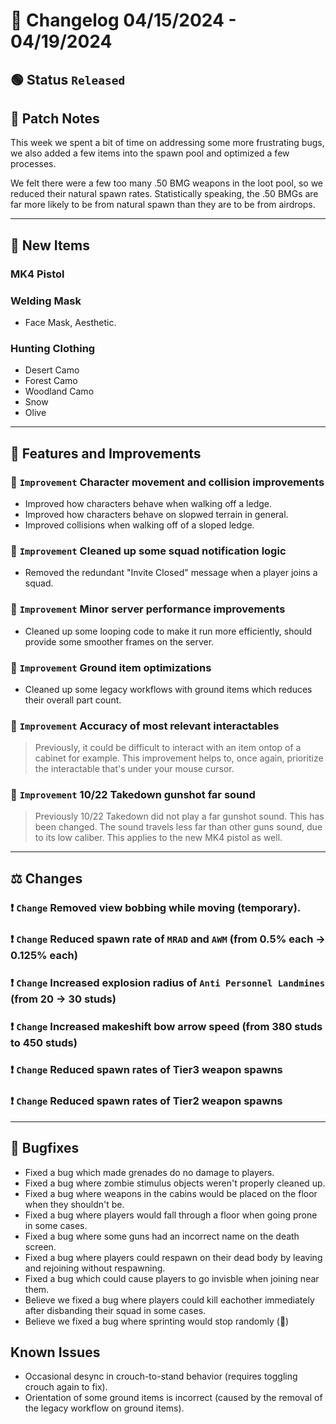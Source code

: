# :bookmark_tabs:  Changelog 04/15/2024 - 04/19/2024

## :green_circle: Status `Released`

## :speech_balloon: Patch Notes
This week we spent a bit of time on addressing some more frustrating bugs,
we also added a few items into the spawn pool and optimized a few processes.

We felt there were a few too many .50 BMG weapons in the loot pool, so we reduced their natural spawn rates.
Statistically speaking, the .50 BMGs are far more likely to be from natural spawn than they are to be from airdrops.

________

## :gun: New Items

### MK4 Pistol

### Welding Mask
- Face Mask, Aesthetic.

### Hunting Clothing
- Desert Camo
- Forest Camo
- Woodland Camo
- Snow
- Olive

________

## :loudspeaker: Features and Improvements

### :arrow_up_small: `Improvement` Character movement and collision improvements
- Improved how characters behave when walking off a ledge.
- Improved how characters behave on slopwed terrain in general.
- Improved collisions when walking off of a sloped ledge.

### :arrow_up_small: `Improvement` Cleaned up some squad notification logic
- Removed the redundant "Invite Closed" message when a player joins a squad.

### :arrow_up_small: `Improvement` Minor server performance improvements
- Cleaned up some looping code to make it run more efficiently, should provide some smoother frames on the server.

### :arrow_up_small: `Improvement` Ground item optimizations
- Cleaned up some legacy workflows with ground items which reduces their overall part count.

### :arrow_up_small: `Improvement` Accuracy of most relevant interactables
> Previously, it could be difficult to interact with an item ontop of a cabinet for example.
> This improvement helps to, once again, prioritize the interactable that's under your mouse cursor.

### :arrow_up_small: `Improvement` 10/22 Takedown gunshot far sound
> Previously 10/22 Takedown did not play a far gunshot sound. This has been changed.
> The sound travels less far than other guns sound, due to its low caliber.
> This applies to the new MK4 pistol as well.

________

## :balance_scale: Changes

### :exclamation: `Change` Removed view bobbing while moving (temporary).

### :exclamation: `Change` Reduced spawn rate of `MRAD` and `AWM` (from 0.5% each -> 0.125% each)

### :exclamation: `Change` Increased explosion radius of `Anti Personnel Landmines` (from 20 -> 30 studs)

### :exclamation: `Change` Increased makeshift bow arrow speed (from 380 studs to 450 studs)

### :exclamation: `Change` Reduced spawn rates of Tier3 weapon spawns

### :exclamation: `Change` Reduced spawn rates of Tier2 weapon spawns

________

## :bug: Bugfixes
- Fixed a bug which made grenades do no damage to players.
- Fixed a bug where zombie stimulus objects weren't properly cleaned up.
- Fixed a bug where weapons in the cabins would be placed on the floor when they shouldn't be.
- Fixed a bug where players would fall through a floor when going prone in some cases.
- Fixed a bug where some guns had an incorrect name on the death screen.
- Fixed a bug where players could respawn on their dead body by leaving and rejoining without respawning.
- Fixed a bug which could cause players to go invisble when joining near them.
- Believe we fixed a bug where players could kill eachother immediately after disbanding their squad in some cases.
- Believe we fixed a bug where sprinting would stop randomly (🤞)

## Known Issues
- Occasional desync in crouch-to-stand behavior (requires toggling crouch again to fix).
- Orientation of some ground items is incorrect (caused by the removal of the legacy workflow on ground items).
